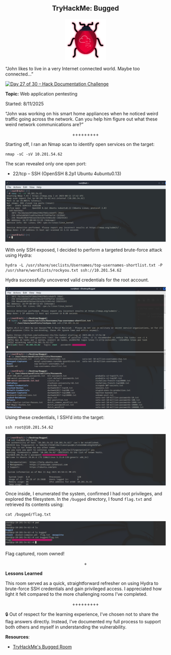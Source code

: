 **<p align="center">TryHackMe: Bugged</p>**
---

<p align="center">
<img
src="https://github.com/chaiexe/TryHackMe-Write-ups/blob/main/Bugged/Images/room%20icon.png" alt="image alt" width="130" />
</p>

“John likes to live in a very Internet connected world. Maybe too connected…”

[![Day 27 of 30 – Hack Documentation Challenge](https://img.shields.io/badge/Day%2027%20of%2030-Hack%20Documentation%20Challenge-crimson?style=for-the-badge&logo=tryhackme)](https://tryhackme.com)

**Topic:** Web application pentesting

Started: 8/11/2025

“John was working on his smart home appliances when he noticed weird traffic going across the network. Can you help him figure out what these weird network communications are?”

<p align="center">+++++++++</p>

Starting off, I ran an Nmap scan to identify open services on the target:
```
nmap -sC -sV 10.201.54.62
```
The scan revealed only one open port:
- 22/tcp – SSH (OpenSSH 8.2p1 Ubuntu 4ubuntu0.13)

![Alt text](https://github.com/chaiexe/TryHackMe-Write-ups/blob/main/Bugged/Images/Screenshot%201.png)

With only SSH exposed, I decided to perform a targeted brute-force attack using Hydra:
```
hydra -L /usr/share/seclists/Usernames/top-usernames-shortlist.txt -P /usr/share/wordlists/rockyou.txt ssh://10.201.54.62
```

Hydra successfully uncovered valid credentials for the root account.

![Alt text](https://github.com/chaiexe/TryHackMe-Write-ups/blob/main/Bugged/Images/Screenshot%202.png)

Using these credentials, I SSH’d into the target:
```
ssh root@10.201.54.62
```

![Alt text](https://github.com/chaiexe/TryHackMe-Write-ups/blob/main/Bugged/Images/Screenshot%203.png)

Once inside, I enumerated the system, confirmed I had root privileges, and explored the filesystem. In the `/bugged` directory, I found `flag.txt` and retrieved its contents using:
```
cat /bugged/flag.txt
```

![Alt text](https://github.com/chaiexe/TryHackMe-Write-ups/blob/main/Bugged/Images/Screenshot%204.png)

Flag captured, room owned!

<p align="center">+</p>

**Lessons Learned**

This room served as a quick, straightforward refresher on using Hydra to brute-force SSH credentials and gain privileged access. I appreciated how light it felt compared to the more challenging rooms I’ve completed.

<p align="center">+++++++++</p>

🔒 Out of respect for the learning experience, I’ve chosen not to share the flag answers directly. Instead, I’ve documented my full process to support both others and myself in understanding the vulnerability.

**Resources**:
- [TryHackMe's Bugged Room](https://tryhackme.com/room/bugged)

